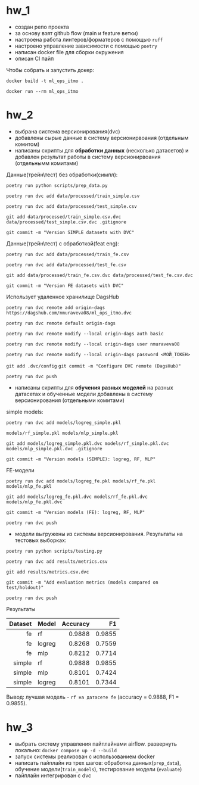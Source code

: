 # hw_1

- создан репо проекта
- за основу взят github flow (main и feature ветки)
- настроена работа линтеров/форматеров с помощью `ruff`
- настроено управление зависимости с помощью `poetry`
- написан docker file для сборки окружения
- описан CI пайп

Чтобы собрать и запустить докер:

`docker build -t ml_ops_itmo .`


`docker run --rm ml_ops_itmo`

# hw_2

- выбрана система версионирования(dvc)
- добавлены сырые данные в систему версионирвоания (отдельным комитом)
- написаны скрипты для **обработки данных** (несколько датасетов) и добавлен результат работы в систему версионирвоания (отдельнымм комитами)

Данные(трейн\тест) без обработки(симпл):

`poetry run python scripts/prep_data.py`

`poetry run dvc add data/processed/train_simple.csv`

`poetry run dvc add data/processed/test_simple.csv`

`git add data/processed/train_simple.csv.dvc data/processed/test_simple.csv.dvc .gitignore`

`git commit -m "Version SIMPLE datasets with DVC"`

Данные(трейн\тест) с обработкой(feat eng):

`poetry run dvc add data/processed/train_fe.csv`

`poetry run dvc add data/processed/test_fe.csv`

`git add data/processed/train_fe.csv.dvc data/processed/test_fe.csv.dvc`

`git commit -m "Version FE datasets with DVC"`

Использует удаленное хранилище DagsHub

`poetry run dvc remote add origin-dags https://dagshub.com/nmuraveva08/ml_ops_itmo.dvc`

`poetry run dvc remote default origin-dags`

`poetry run dvc remote modify --local origin-dags auth basic`

`poetry run dvc remote modify --local origin-dags user nmuraveva08`

`poetry run dvc remote modify --local origin-dags password <МОЙ_ТОКЕН>`

`git add .dvc/config`
`git commit -m "Configure DVC remote (DagsHub)"`

`poetry run dvc push`

- написаны скрипты для **обучения разных моделей** на разных датасетах и обученные модели добавлены в систему версионирования (отдельными комитами)

simple models:

`poetry run dvc add models/logreg_simple.pkl `

`models/rf_simple.pkl models/mlp_simple.pkl`

`git add models/logreg_simple.pkl.dvc models/rf_simple.pkl.dvc models/mlp_simple.pkl.dvc .gitignore`

`git commit -m "Version models (SIMPLE): logreg, RF, MLP"`

FE-модели

`poetry run dvc add models/logreg_fe.pkl models/rf_fe.pkl models/mlp_fe.pkl`

`git add models/logreg_fe.pkl.dvc models/rf_fe.pkl.dvc models/mlp_fe.pkl.dvc`

`git commit -m "Version models (FE): logreg, RF, MLP"`

`poetry run dvc push`

- модели выгружены из системы версионирования. Результаты на тестовых выборках:

`poetry run python scripts/testing.py`

`poetry run dvc add results/metrics.csv`

`git add results/metrics.csv.dvc`

`git commit -m "Add evaluation metrics (models compared on test/holdout)"`

`poetry run dvc push`

Результаты

| Dataset | Model  | Accuracy |     F1 |
| ------: | :----- | -------: | -----: |
|      fe | rf     |   0.9888 | 0.9855 |
|      fe | logreg |   0.8268 | 0.7559 |
|      fe | mlp    |   0.8212 | 0.7714 |
|  simple | rf     |   0.9888 | 0.9855 |
|  simple | mlp    |   0.8101 | 0.7424 |
|  simple | logreg |   0.8101 | 0.7344 |

Вывод: лучшая модель - `rf на датасете fe` (accuracy = 0.9888, F1 = 0.9855).

# hw_3

- выбрать систему управления пайплайнами airflow. развернуть локально:
`docker compose up -d --build `
- запуск системы реализован с использованием docker
- написать пайплайн из трех шагов: обработка данных(`prep_data`), обучение модели(`train_models`), тестирование модели (`evaluate`)
- пайплайн интегрирован с dvc
